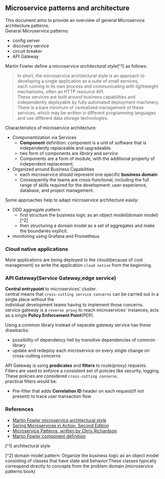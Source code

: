 ## Microservice patterns and architecture
This document aims to provide an overview of general Microservice architecture patterns.      
General Microservice patterns:    
- config server
- discovery service
- circuit breaker
- API Gateway

Martin Fowler define a microservice *architectural style*[^1] as follows:
> In short, the microservice architectural style is an approach to developing a single application as a suite of small services,     
> each running in its own process and communicating with lightweight mechanisms, often an HTTP resource API.      
> These services are built around business capabilities and independently deployable by fully automated deployment machinery.     
> There is a bare minimum of centralized management of these services, which may be written in different programming languages and use different data storage technologies.    

Characteristics of microservice architecture:
- Componentization via Services
    - **Component** definition: component is a unit of software that is independently replaceable and upgradeable.   
    - two form of components are *library* and *service*.
    - Components are a form of module, with the additional property of independent replacement.
- Organized around Business Capabilities
    - each microservice should represent one specific **business domain**     
    - Consequently the teams are cross-functional, including the full range of skills required for the development: user-experience, database, and project management.     
  
Some approaches help to adapt microservice architecture easily:
- DDD aggregate pattern
  - first structure the business logic as an object model(domain model)[^2]
  - then structuring a domain model as a set of aggregates and make the boundaries explicit.
- monitoring using Grafana and Prometheus
### Cloud native applications    
More applications are being deployed to the cloud(because of cost management) so write the application `cloud native` from the beginning.    

### API Gateway(Service Gateway,edge service)
**Central entrypoint** to microservices' cluster.    
central means that `cross-cutting service concerns` can be carried out in a single place without the    
individual development teams having to implement those concerns.     
service gateway is a `reverse proxy` to reach microservices' instances, acts as a single **Policy Enforcement Point**(PEP).    

Using a common library instead of separate gateway service has these drawbacks:    
- possibility of dependency hell by transitive dependencies of common library
- update and redeploy each microservice on every single change on cross-cutting concerns

API Gateway is using **predicates** and **filters** to route(proxy) requests.     
Filters are used to enforce a consistent set of policies like security, logging. These policies are considered `cross-cutting concerns`.     
practical filters would be:   
- Pre-filter that adds **Correlation ID** header on each request(if not present) to trace user transaction flow

### References
- [Martin Fowler microservice architectural style](https://martinfowler.com/articles/microservices.html)
- [Spring Microservices in Action, Second Edition](https://www.amazon.com/Spring-Microservices-Action-Second-Carnell/dp/1617296953/)
- [Microservice Patterns, written by Chris Richardson](https://www.amazon.com/Microservices-Patterns-examples-Chris-Richardson/dp/1617294543)
- [Martin Fowler component definition](https://martinfowler.com/bliki/SoftwareComponent.html)

[^1] architectural style 

[^2] domain model pattern: Organize the business logic as an object model consisting of classes that have state
     and behavior.These classes typically correspond directly to concepts from the problem domain.(microservice patterns book)